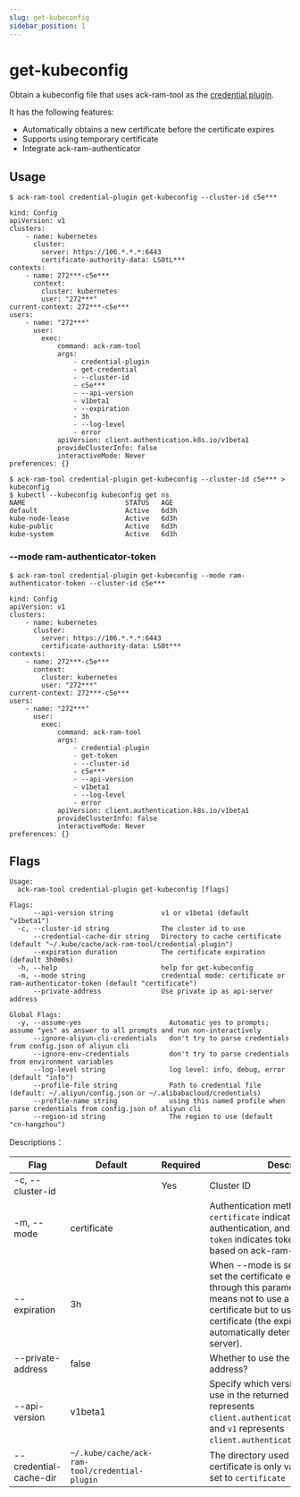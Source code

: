 ```yaml
---
slug: get-kubeconfig
sidebar_position: 1
---
```


# get-kubeconfig

Obtain a kubeconfig file that uses ack-ram-tool as the [credential plugin](https://kubernetes.io/docs/reference/access-authn-authz/authentication/#client-go-credential-plugins).

It has the following features:

* Automatically obtains a new certificate before the certificate expires
* Supports using temporary certificate
* Integrate ack-ram-authenticator

## Usage

```shell
$ ack-ram-tool credential-plugin get-kubeconfig --cluster-id c5e***

kind: Config
apiVersion: v1
clusters:
    - name: kubernetes
      cluster:
        server: https://106.*.*.*:6443
        certificate-authority-data: LS0tL***
contexts:
    - name: 272***-c5e***
      context:
        cluster: kubernetes
        user: "272***"
current-context: 272***-c5e***
users:
    - name: "272***"
      user:
        exec:
            command: ack-ram-tool
            args:
                - credential-plugin
                - get-credential
                - --cluster-id
                - c5e***
                - --api-version
                - v1beta1
                - --expiration
                - 3h
                - --log-level
                - error
            apiVersion: client.authentication.k8s.io/v1beta1
            provideClusterInfo: false
            interactiveMode: Never
preferences: {}

$ ack-ram-tool credential-plugin get-kubeconfig --cluster-id c5e*** > kubeconfig
$ kubectl --kubeconfig kubeconfig get ns
NAME                         STATUS   AGE
default                      Active   6d3h
kube-node-lease              Active   6d3h
kube-public                  Active   6d3h
kube-system                  Active   6d3h
```

### --mode ram-authenticator-token

```
$ ack-ram-tool credential-plugin get-kubeconfig --mode ram-authenticator-token --cluster-id c5e***

kind: Config
apiVersion: v1
clusters:
    - name: kubernetes
      cluster:
        server: https://106.*.*.*:6443
        certificate-authority-data: LS0t***
contexts:
    - name: 272***-c5e***
      context:
        cluster: kubernetes
        user: "272***"
current-context: 272***-c5e***
users:
    - name: "272***"
      user:
        exec:
            command: ack-ram-tool
            args:
                - credential-plugin
                - get-token
                - --cluster-id
                - c5e***
                - --api-version
                - v1beta1
                - --log-level
                - error
            apiVersion: client.authentication.k8s.io/v1beta1
            provideClusterInfo: false
            interactiveMode: Never
preferences: {}

```

## Flags

```
Usage:
  ack-ram-tool credential-plugin get-kubeconfig [flags]

Flags:
      --api-version string            v1 or v1beta1 (default "v1beta1")
  -c, --cluster-id string             The cluster id to use
      --credential-cache-dir string   Directory to cache certificate (default "~/.kube/cache/ack-ram-tool/credential-plugin")
      --expiration duration           The certificate expiration (default 3h0m0s)
  -h, --help                          help for get-kubeconfig
  -m, --mode string                   credential mode: certificate or ram-authenticator-token (default "certificate")
      --private-address               Use private ip as api-server address

Global Flags:
  -y, --assume-yes                      Automatic yes to prompts; assume "yes" as answer to all prompts and run non-interactively
      --ignore-aliyun-cli-credentials   don't try to parse credentials from config.json of aliyun cli
      --ignore-env-credentials          don't try to parse credentials from environment variables
      --log-level string                log level: info, debug, error (default "info")
      --profile-file string             Path to credential file (default: ~/.aliyun/config.json or ~/.alibabacloud/credentials)
      --profile-name string             using this named profile when parse credentials from config.json of aliyun cli
      --region-id string                The region to use (default "cn-hangzhou")
```

Descriptions：

| Flag                   | Default                                        | Required | Description                                                                                                                                                                                                                                                       |
|------------------------|------------------------------------------------|----------|-------------------------------------------------------------------------------------------------------------------------------------------------------------------------------------------------------------------------------------------------------------------|
| -c, --cluster-id       |                                                | Yes      | Cluster ID                                                                                                                                                                                                                                                        |
| -m, --mode             | certificate                                    |          | Authentication methods in kubeconfig: `certificate` indicates certificate authentication, and `ram-authenticator-token` indicates token authentication based on ack-ram-authenticator                                                                             |
| --expiration           | 3h                                             |          | When --mode is set to `certificate`, set the certificate expiration time through this parameter. When it is 0, it means not to use a temporary certificate but to use a longer valid certificate (the expiration time is automatically determined by the server). |
| --private-address      | false                                          |          | Whether to use the intranet API server address?                                                                                                                                                                                                                   |
| --api-version          | v1beta1                                        |          | Specify which version of apiVersion to use in the returned data. `v1beta1` represents `client.authentication.k8s.io/v1beta1`, and `v1` represents `client.authentication.k8s.io/v1`.                                                                              |
| --credential-cache-dir | `~/.kube/cache/ack-ram-tool/credential-plugin` |          | The directory used to cache the certificate is only valid when `--mode` is set to `certificate`                                                                                                                                                                   |
